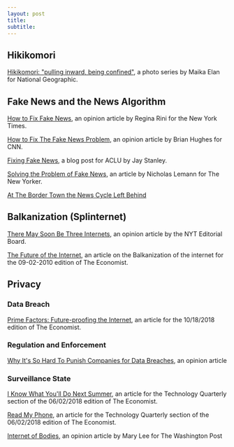 ```yaml
---
layout: post
title:
subtitle:
---
```


## Hikikomori
[Hikikomori: "pulling inward, being confined"](https://www.nationalgeographic.com/photography/proof/2018/february/japan-hikikomori-isolation-society/), a photo series by Maika Elan for National Geographic.

## Fake News and the News Algorithm
[How to Fix Fake News](https://www.nytimes.com/2018/10/15/opinion/facebook-fake-news-philosophy.html), an opinion article by Regina Rini for the New York Times.

[How to Fix The Fake News Problem](https://www.cnn.com/2016/11/16/opinions/how-to-fix-the-fake-news-problem-hughes/index.html), an opinion article by Brian Hughes for CNN.

[Fixing Fake News](https://www.aclu.org/blog/free-speech/internet-speech/fixing-fake-news), a blog post for ACLU by Jay Stanley. 

[Solving the Problem of Fake News](https://www.newyorker.com/news/news-desk/solving-the-problem-of-fake-news), an article by Nicholas Lemann for The New Yorker.

[At The Border Town the News Cycle Left Behind](https://www.nytimes.com/2018/10/21/business/media/border-town-news-cycle-immigrants.html)

## Balkanization (Splinternet)
[There May Soon Be Three Internets](https://www.nytimes.com/2018/10/15/opinion/internet-google-china-balkanization.html), an opinion article by the NYT Editorial Board.

[The Future of the Internet](https://www.economist.com/briefing/2010/09/02/a-virtual-counter-revolution), an article on the Balkanization of the internet for the 09-02-2010 edition of The Economist.

## Privacy
### Data Breach
[Prime Factors: Future-proofing the Internet](https://www.economist.com/science-and-technology/2018/10/20/quantum-computers-will-break-the-encryption-that-protects-the-internet), an article for the 10/18/2018 edition of The Economist.
### Regulation and Enforcement
[Why It's So Hard To Punish Companies for Data Breaches](https://www.nytimes.com/2018/10/16/opinion/facebook-data-breach-regulation.html), an opinion article 
### Surveillance State
[I Know What You'll Do Next Summer](https://www.economist.com/technology-quarterly/2018/06/02/increased-amounts-of-data-and-surveillance-are-transforming-justice-systems), an article for the Technology Quarterly section of the 06/02/2018 edition of The Economist. 

[Read My Phone](https://www.economist.com/technology-quarterly/2018/06/02/police-can-bypass-encryption-and-monitor-anything), an article for the Technology Quarterly section of the 06/02/2018 edition of The Economist.

[Internet of Bodies](https://www.washingtonpost.com/news/theworldpost/wp/2018/10/15/health-data/), an opinion article by Mary Lee for The Washington Post

